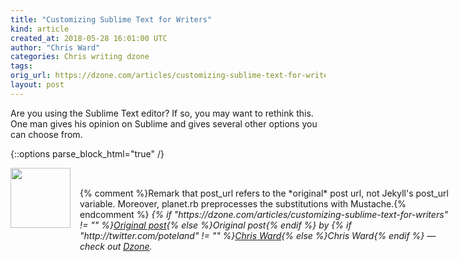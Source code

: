 ```yaml
---
title: "Customizing Sublime Text for Writers"
kind: article
created_at: 2018-05-28 16:01:00 UTC
author: "Chris Ward"
categories: Chris writing dzone
tags: 
orig_url: https://dzone.com/articles/customizing-sublime-text-for-writers
layout: post
---
```

Are you using the Sublime Text editor? If so, you may want to rethink this. One man gives his opinion on Sublime and gives several other options you can choose from.


{::options parse_block_html="true" /}
<div class="author">
   <img src="https://www.rss-specifications.com/rss-spec-rss.gif" style="width: 96px; height: 96;">
   <span style="position: absolute; padding: 32px 15px;">{% comment %}Remark that post_url refers to the *original* post url, not Jekyll's post_url variable. Moreover, planet.rb preprocesses the substitutions with Mustache.{% endcomment %}
      <i>{% if "https://dzone.com/articles/customizing-sublime-text-for-writers" != "" %}<a href="https://dzone.com/articles/customizing-sublime-text-for-writers">Original post</a>{% else %}Original post{% endif %} by {% if "http://twitter.com/poteland" != "" %}<a href="http://twitter.com/poteland">Chris Ward</a>{% else %}Chris Ward{% endif %} &mdash; check out <a href="https://dzone.com">Dzone</a>.</i>
  </span>
</div>
